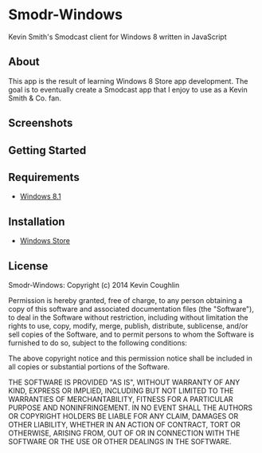 Smodr-Windows
=============

  Kevin Smith's Smodcast client for Windows 8 written in JavaScript

About
-----

This app is the result of learning Windows 8 Store app development. 
The goal is to eventually create a Smodcast app that I enjoy to use as a Kevin Smith & Co. fan.

Screenshots
-----------

Getting Started
---------------

Requirements
------------

* [Windows 8.1](http://windows.microsoft.com/en-us/windows-8/meet)

Installation
------------

* [Windows Store](http://apps.microsoft.com/windows/en-us/app/smodr/ba5f0a9b-a2e3-470d-97da-d441dbb1e01c)

License
-------

Smodr-Windows: Copyright (c) 2014 Kevin Coughlin

Permission is hereby granted, free of charge, to any person obtaining
a copy of this software and associated documentation files (the
"Software"), to deal in the Software without restriction, including
without limitation the rights to use, copy, modify, merge, publish,
distribute, sublicense, and/or sell copies of the Software, and to
permit persons to whom the Software is furnished to do so, subject to
the following conditions:

The above copyright notice and this permission notice shall be
included in all copies or substantial portions of the Software.

THE SOFTWARE IS PROVIDED "AS IS", WITHOUT WARRANTY OF ANY KIND,
EXPRESS OR IMPLIED, INCLUDING BUT NOT LIMITED TO THE WARRANTIES OF
MERCHANTABILITY, FITNESS FOR A PARTICULAR PURPOSE AND
NONINFRINGEMENT. IN NO EVENT SHALL THE AUTHORS OR COPYRIGHT HOLDERS BE
LIABLE FOR ANY CLAIM, DAMAGES OR OTHER LIABILITY, WHETHER IN AN ACTION
OF CONTRACT, TORT OR OTHERWISE, ARISING FROM, OUT OF OR IN CONNECTION
WITH THE SOFTWARE OR THE USE OR OTHER DEALINGS IN THE SOFTWARE.
